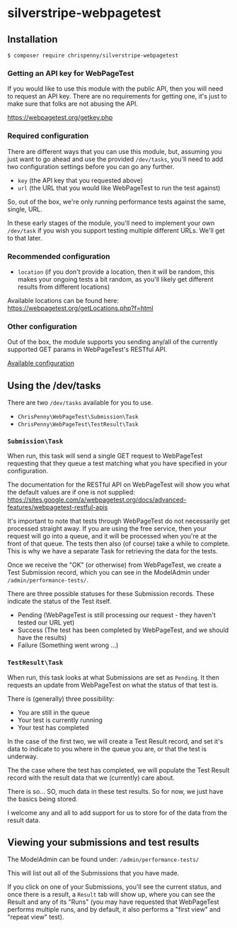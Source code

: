 # silverstripe-webpagetest

## Installation

```
$ composer require chrispenny/silverstripe-webpagetest
```

### Getting an API key for WebPageTest

If you would like to use this module with the public API, then you will need to request an API key. There are no
requirements for getting one, it's just to make sure that folks are not abusing the API.

https://webpagetest.org/getkey.php

### Required configuration

There are different ways that you can use this module, but, assuming you just want to go ahead and use the provided
`/dev/tasks`, you'll need to add two configuration settings before you can go any further.

- `key` (the API key that you requested above)
- `url` (the URL that you would like WebPageTest to run the test against)

So, out of the box, we're only running performance tests against the same, single, URL.

In these early stages of the module, you'll need to implement your own `/dev/task` if you wish you support testing
multiple different URLs. We'll get to that later.

### Recommended configuration

- `location` (if you don't provide a location, then it will be random, this makes your ongoing tests a bit random, as
you'll likely get different results from different locations)

Available locations can be found here:
https://webpagetest.org/getLocations.php?f=html

### Other configuration

Out of the box, the module supports you sending any/all of the currently supported GET params in WebPageTest's RESTful
API.

[Available configuration](docs/available-config.md)

## Using the /dev/tasks

There are two `/dev/tasks` available for you to use.

- `ChrisPenny\WebPageTest\Submission\Task`
- `ChrisPenny\WebPageTest\TestResult\Task`

### `Submission\Task`

When run, this task will send a single GET request to WebPageTest requesting that they queue a test matching what you
have specified in your configuration.

The documentation for the RESTful API on WebPageTest will show you what the default values are if one is not supplied:
https://sites.google.com/a/webpagetest.org/docs/advanced-features/webpagetest-restful-apis

It's important to note that tests through WebPageTest do not necessarily get processed straight away. If you are
using the free service, then your request will go into a queue, and it will be processed when you're at the front
of that queue. The tests then also (of course) take a while to complete. This is why we have a separate Task for
retrieving the data for the tests.

Once we receive the "OK" (or otherwise) from WebPageTest, we create a Test Submission record, which you can see in the
ModelAdmin under `/admin/performance-tests/`.

There are three possible statuses for these Submission records. These indicate the status of the Test itself.
 
- Pending (WebPageTest is still processing our request - they haven't tested our URL yet)
- Success (The test has been completed by WebPageTest, and we should have the results)
- Failure (Something went wrong ...)

### `TestResult\Task`

When run, this task looks at what Submissions are set as `Pending`. It then requests an update from WebPageTest on what
the status of that test is.

There is (generally) three possibility:

- You are still in the queue
- Your test is currently running
- Your test has completed

In the case of the first two, we will create a Test Result record, and set it's data to indicate to you where in the
queue you are, or that the test is underway.

The the case where the test has completed, we will populate the Test Result record with the result data that we
(currently) care about.

There is so... SO, much data in these test results. So for now, we just have the basics being stored.

I welcome any and all to add support for us to store for of the data from the result data.

## Viewing your submissions and test results

The ModelAdmin can be found under: `/admin/performance-tests/`

This will list out all of the Submissions that you have made.

If you click on one of your Submissions, you'll see the current status, and once there is a result, a `Result` tab will
show up, where you can see the Result and any of its "Runs" (you may have requested that WebPageTest performs multiple
runs, and by default, it also performs a "first view" and "repeat view" test).  
